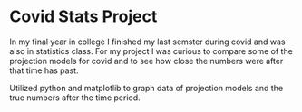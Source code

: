# Covid Stats Project

In my final year in college I finished my last semster during covid and was also in statistics class. 
For my project I was curious to compare some of the projection models for covid and to see how close the numbers were
after that time has past. 

Utilized python and matplotlib to graph data of projection models and the true numbers after the time period. 
